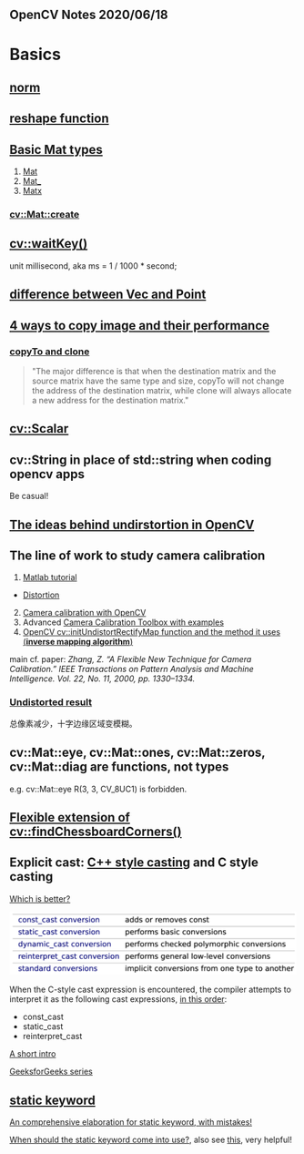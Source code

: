 OpenCV Notes 
2020/06/18 
--- 

# Basics 
## [norm](https://docs.opencv.org/2.4/modules/core/doc/operations_on_arrays.html#norm)

## [reshape function](https://www.cnblogs.com/denny402/p/5035535.html)

## [Basic Mat types](https://docs.opencv.org/4.3.0/d6/d6d/tutorial_mat_the_basic_image_container.html)
1. [Mat](https://docs.opencv.org/3.4/d3/d63/classcv_1_1Mat.html#details)
2. [Mat_](https://docs.opencv.org/3.4/df/dfc/classcv_1_1Mat__.html#details)
3. [Matx](https://docs.opencv.org/3.4/de/de1/classcv_1_1Matx.html#details)
### [cv::Mat::create](https://docs.opencv.org/4.3.0/d3/d63/classcv_1_1Mat.html#a55ced2c8d844d683ea9a725c60037ad0)

## [cv::waitKey()](https://docs.opencv.org/3.4/d7/dfc/group__highgui.html#ga5628525ad33f52eab17feebcfba38bd7)
unit millisecond, aka ms = 1 / 1000 * second;

## [difference between Vec and Point](https://answers.opencv.org/question/129648/cvvec3f-vs-cvpoint3f/)

## [4 ways to copy image and their performance](https://blog.csdn.net/chaipp0607/article/details/58603167)
### [copyTo and clone](https://blog.csdn.net/liyi1149549057/article/details/89404458?utm_medium=distribute.pc_relevant.none-task-blog-BlogCommendFromMachineLearnPai2-1.nonecase&depth_1-utm_source=distribute.pc_relevant.none-task-blog-BlogCommendFromMachineLearnPai2-1.nonecase)
> "The major difference is that when the destination matrix and the source matrix have the same type and size, copyTo will not change the address of the destination matrix, while clone will always allocate a new address for the destination matrix."

## [cv::Scalar](https://docs.opencv.org/2.4.2/modules/core/doc/basic_structures.html#Scalar_)

## cv::String in place of std::string when coding opencv apps
Be casual!

## [The ideas behind undirstortion in OpenCV](https://stackoverflow.com/a/21960181/11240780)

## The line of work to study camera calibration 
1. [Matlab tutorial](https://www.mathworks.com/help/vision/ug/camera-calibration.html)
  - [Distortion](https://en.wikipedia.org/wiki/Distortion_(optics)#Software_correction)
2. [Camera calibration with OpenCV](https://docs.opencv.org/master/d4/d94/tutorial_camera_calibration.html)
3. Advanced [Camera Calibration Toolbox with examples](http://www.vision.caltech.edu/bouguetj/calib_doc/index.html#examples)
4. [OpenCV cv::initUndistortRectifyMap function and the method it uses (**inverse mapping algorithm**)](https://docs.opencv.org/3.1.0/da/d54/group__imgproc__transform.html#ga7dfb72c9cf9780a347fbe3d1c47e5d5a)

main cf. paper: *Zhang, Z. “A Flexible New Technique for Camera Calibration.” IEEE Transactions on Pattern Analysis and Machine Intelligence. Vol. 22, No. 11, 2000, pp. 1330–1334.*
### [Undistorted result](https://www.cnblogs.com/riddick/p/6711263.html)
总像素减少，十字边缘区域变模糊。

## cv::Mat::eye, cv::Mat::ones, cv::Mat::zeros, cv::Mat::diag are functions, not types
e.g. cv::Mat::eye R(3, 3, CV_8UC1) is forbidden.

## [Flexible extension of cv::findChessboardCorners()](https://stackoverflow.com/questions/37541683/finding-checkerboard-points-in-opencv-for-any-random-chessboard-pattern-size-no/37577579)

## Explicit cast: [C++ style casting](https://en.cppreference.com/w/cpp/language/explicit_cast) and C style casting
[Which is better?](https://stackoverflow.com/a/18414126/11240780)

![](cpp/casts.png)

When the C-style cast expression is encountered, the compiler attempts to interpret it as the following cast expressions, [in this order](https://en.cppreference.com/w/cpp/language/explicit_cast):
 - const_cast 
 - static_cast 
 - reinterpret_cast

[A short intro](https://www.jianshu.com/p/5163a2678171)

[GeeksforGeeks series](https://www.geeksforgeeks.org/static_cast-in-c-type-casting-operators/?ref=rp)

## [static keyword](https://www.geeksforgeeks.org/static-keyword-cpp/)
[An comprehensive elaboration for static keyword, with mistakes!](https://www.cnblogs.com/33debug/p/7223869.html)

[When should the static keyword come into use?](https://stackoverflow.com/a/15235626/11240780), also see [this](https://softwareengineering.stackexchange.com/a/113034), very helpful!

## 

